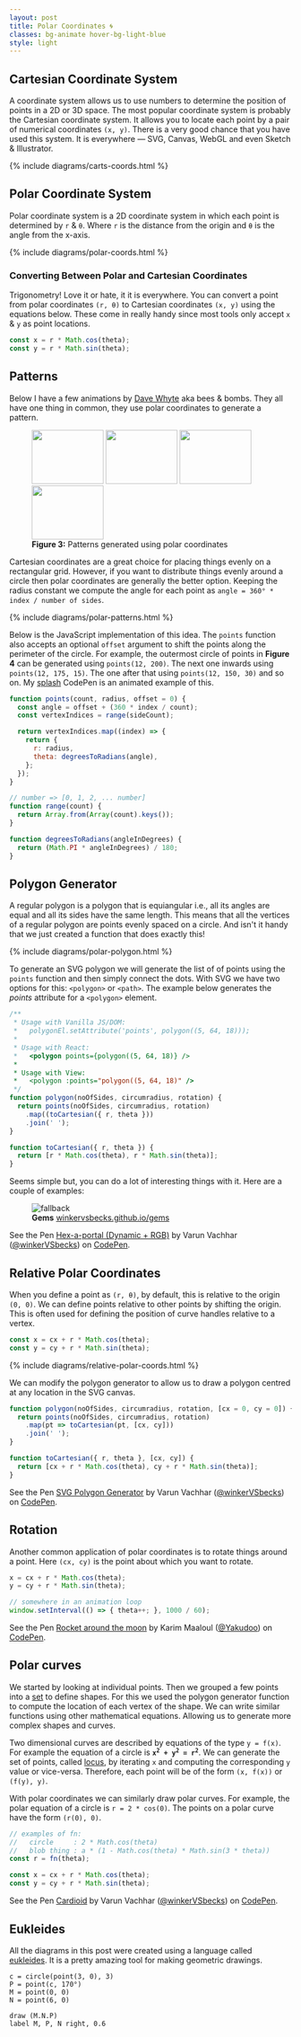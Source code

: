 ```yaml
---
layout: post
title: Polar Coordinates 🌀
classes: bg-animate hover-bg-light-blue
style: light
---
```


## Cartesian Coordinate System

A coordinate system allows us to use numbers to determine the position of points in a 2D or 3D space. The most popular coordinate system is probably the Cartesian coordinate system. It allows you to locate each point by a pair of numerical coordinates `(x, y)`. There is a very good chance that you have used this system. It is everywhere — SVG, Canvas, WebGL and even Sketch & Illustrator.

{% include diagrams/carts-coords.html %}


## Polar Coordinate System

Polar coordinate system is a 2D coordinate system in which each point is determined by `r` & `θ`. Where `r` is the distance from the origin and `θ` is the angle from the x-axis.

{% include diagrams/polar-coords.html %}

### Converting Between Polar and Cartesian Coordinates

Trigonometry! Love it or hate, it it is everywhere. You can convert a point from polar coordinates `(r, θ)` to Cartesian coordinates `(x, y)` using the equations below. These come in really handy since most tools only accept `x` & `y` as point locations.

```js
const x = r * Math.cos(theta);
const y = r * Math.sin(theta);
```


## Patterns

Below I have a few animations by [Dave Whyte](https://dribbble.com/beesandbombs) aka bees & bombs. They all have one thing in common, they use polar coordinates to generate a pattern.

<figure class="mh0 flex flex-wrap justify-center">
  <img style="width: 8rem; height: 6rem;" class="pa1 ba b--light-gray br2 ma1"
    src="//cdn.dribbble.com/users/583436/screenshots/1735131/bubbles2.gif" />
  <img style="width: 8rem; height: 6rem;" class="pa1 ba b--light-gray br2 ma1"
    src="//cdn.dribbble.com/users/583436/screenshots/1702158/spiraldots.gif" />
  <img style="width: 8rem; height: 6rem;" class="pa1 ba b--light-gray br2 ma1"
    src="//cdn.dribbble.com/users/583436/screenshots/1660784/spins.gif" />
  <img style="width: 8rem; height: 6rem;" class="pa1 ba b--light-gray br2 ma1"
    src="//cdn.dribbble.com/users/583436/screenshots/1570346/spiralbig.gif" />
  <figcaption class="tc mt3 code"><b>Figure 3:</b> Patterns generated using polar coordinates</figcaption>
</figure>

Cartesian coordinates are a great choice for placing things evenly on a rectangular grid. However, if you want to distribute things evenly around a circle then polar coordinates are generally the better option. Keeping the radius constant we compute the angle for each point as `angle = 360° * index / number of sides`.

{% include diagrams/polar-patterns.html %}

Below is the JavaScript implementation of this idea. The `points` function also accepts an optional `offset` argument to shift the points along the perimeter of the circle. For example, the outermost circle of points in **Figure 4** can be generated using `points(12, 200)`. The next one inwards using `points(12, 175, 15)`. The one after that using `points(12, 150, 30)` and so on. My [splash](https://codepen.io/winkerVSbecks/pen/oLmqQo) CodePen is an animated example of this.

```js
function points(count, radius, offset = 0) {
  const angle = offset + (360 * index / count);
  const vertexIndices = range(sideCount);

  return vertexIndices.map((index) => {
    return {
      r: radius,
      theta: degreesToRadians(angle),
    };
  });
}

// number => [0, 1, 2, ... number]
function range(count) {
  return Array.from(Array(count).keys());
}

function degreesToRadians(angleInDegrees) {
  return (Math.PI * angleInDegrees) / 180;
}
```


## Polygon Generator

A regular polygon is a polygon that is equiangular i.e., all its angles are equal and all its sides have the same length. This means that all the vertices of a regular polygon are points evenly spaced on a circle. And isn't it handy that we just created a function that does exactly this!

{% include diagrams/polar-polygon.html %}

To generate an SVG polygon we will generate the list of of points using the `points` function and then simply connect the dots. With SVG we have two options for this: `<polygon>` or `<path>`. The example below generates the _points_ attribute for a `<polygon>` element.

```js
/**
 * Usage with Vanilla JS/DOM:
 *   polygonEl.setAttribute('points', polygon((5, 64, 18)));
 *
 * Usage with React:
 *   <polygon points={polygon((5, 64, 18)} />
 *
 * Usage with View:
 *   <polygon :points="polygon((5, 64, 18)" />
 */
function polygon(noOfSides, circumradius, rotation) {
  return points(noOfSides, circumradius, rotation)
    .map((toCartesian({ r, theta }))
    .join(' ');
}

function toCartesian({ r, theta }) {
  return [r * Math.cos(theta), r * Math.sin(theta)];
}
```

Seems simple but, you can do a lot of interesting things with it. Here are a couple of examples:

<figure class="tc">
  <img alt="fallback" class="center pa2 ba b--light-gray br2" src="/img/gems.gif" style="max-width: 400px;">
  <figcaption class="tc mt3 code">
    <b>Gems</b> <a href="http://winkervsbecks.github.io/gems">winkervsbecks.github.io/gems</a>
  </figcaption>
</figure>

<p data-height="600" data-theme-id="26435" data-slug-hash="PmNJpJ" data-default-tab="result" data-user="winkerVSbecks" data-embed-version="2" data-pen-title="Hex-a-portal (Dynamic + RGB)" class="codepen">See the Pen <a href="https://codepen.io/winkerVSbecks/pen/PmNJpJ/">Hex-a-portal (Dynamic + RGB)</a> by Varun Vachhar (<a href="https://codepen.io/winkerVSbecks">@winkerVSbecks</a>) on <a href="https://codepen.io">CodePen</a>.</p>
<script async src="https://production-assets.codepen.io/assets/embed/ei.js"></script>


## Relative Polar Coordinates
When you define a point as `(r, θ)`, by default, this is relative to the origin `(0, 0)`. We can define points relative to other points by shifting the origin. This is often used for defining the position of curve handles relative to a vertex.

```js
const x = cx + r * Math.cos(theta);
const y = cy + r * Math.sin(theta);
```

{% include diagrams/relative-polar-coords.html %}

We can modify the polygon generator to allow us to draw a polygon centred at any location in the SVG canvas.

```js
function polygon(noOfSides, circumradius, rotation, [cx = 0, cy = 0]) {
  return points(noOfSides, circumradius, rotation)
    .map(pt => toCartesian(pt, [cx, cy]))
    .join(' ');
}

function toCartesian({ r, theta }, [cx, cy]) {
  return [cx + r * Math.cos(theta), cy + r * Math.sin(theta)];
}
```

<p data-height="700" data-theme-id="26435" data-slug-hash="wrZQQm" data-default-tab="result" data-user="winkerVSbecks" data-embed-version="2" data-pen-title="SVG Polygon Generator" class="codepen">See the Pen <a href="https://codepen.io/winkerVSbecks/pen/wrZQQm/">SVG Polygon Generator</a> by Varun Vachhar (<a href="https://codepen.io/winkerVSbecks">@winkerVSbecks</a>) on <a href="https://codepen.io">CodePen</a>.</p>
<script async src="https://production-assets.codepen.io/assets/embed/ei.js"></script>


## Rotation

Another common application of polar coordinates is to rotate things around a point. Here `(cx, cy)` is the point about which you want to rotate.

```js
x = cx + r * Math.cos(theta);
y = cy + r * Math.sin(theta);

// somewhere in an animation loop
window.setInterval(() => { theta++; }, 1000 / 60);
```

<p data-height="500" data-theme-id="26435" data-slug-hash="aOEeXB" data-default-tab="result" data-user="Yakudoo" data-embed-version="2" data-pen-title="Rocket around the moon" class="codepen">See the Pen <a href="https://codepen.io/Yakudoo/pen/aOEeXB/">Rocket around the moon</a> by Karim Maaloul (<a href="https://codepen.io/Yakudoo">@Yakudoo</a>) on <a href="https://codepen.io">CodePen</a>.</p>
<script async src="https://production-assets.codepen.io/assets/embed/ei.js"></script>


## Polar curves

We started by looking at individual points. Then we grouped a few points into a [set](https://en.wikipedia.org/wiki/Set_(mathematics)) to define shapes. For this we used the polygon generator function to compute the location of each vertex of the shape. We can write similar functions using other mathematical equations. Allowing us to generate more complex shapes and curves.

Two dimensional curves are described by equations of the type `y = f(x)`. For example the equation of a circle is <b><code>x<sup>2</sup> + y<sup>2</sup> = r<sup>2</sup></code></b>. We can generate the set of points, called [locus](https://en.wikipedia.org/wiki/Locus_(mathematics)), by iterating `x` and computing the corresponding `y` value or vice-versa. Therefore, each point will be of the form `(x, f(x))` or `(f(y), y)`.

With polar coordinates we can similarly draw polar curves. For example, the polar equation of a circle is `r = 2 * cos(0)`. The points on a polar curve have the form `(r(0), 0)`.

```js
// examples of fn:
//   circle     : 2 * Math.cos(theta)
//   blob thing : a * (1 - Math.cos(theta) * Math.sin(3 * theta))
const r = fn(theta);

const x = cx + r * Math.cos(theta);
const y = cy + r * Math.sin(theta);
```

<p data-height="600" data-theme-id="26435" data-slug-hash="pdVLPo" data-default-tab="js,result" data-user="winkerVSbecks" data-embed-version="2" data-pen-title="Cardioid" class="codepen">See the Pen <a href="https://codepen.io/winkerVSbecks/pen/pdVLPo/">Cardioid</a> by Varun Vachhar (<a href="https://codepen.io/winkerVSbecks">@winkerVSbecks</a>) on <a href="https://codepen.io">CodePen</a>.</p>
<script async src="https://production-assets.codepen.io/assets/embed/ei.js"></script>


## Eukleides

All the diagrams in this post were created using a language called [eukleides](http://www.eukleides.org). It is a pretty amazing tool for making geometric drawings.

```
c = circle(point(3, 0), 3)
P = point(c, 170°)
M = point(0, 0)
N = point(6, 0)

draw (M.N.P)
label M, P, N right, 0.6
```
